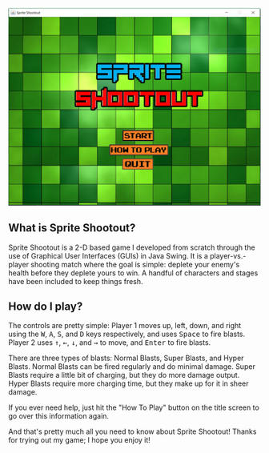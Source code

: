 ![alt-text](https://github.com/jskattuk/Sprite-Shootout/blob/master/Title%20Screen.PNG)

## What is Sprite Shootout?

Sprite Shootout is a 2-D based game I developed from scratch through the use of Graphical User Interfaces (GUIs) in Java Swing. It is a player-vs.-player shooting match where the goal is simple: deplete your enemy's health before they deplete yours to win. A handful of characters and stages have been included to keep things fresh.

## How do I play?

The controls are pretty simple: Player 1 moves up, left, down, and right using the <kbd>W</kbd>, <kbd>A</kbd>, <kbd>S</kbd>, and <kbd>D</kbd> keys respectively, and uses <kbd>Space</kbd> to fire blasts. Player 2 uses <kbd>↑</kbd>, <kbd>←</kbd>, <kbd>↓</kbd>, and <kbd>→</kbd> to move, and <kbd>Enter</kbd> to fire blasts.

There are three types of blasts: Normal Blasts, Super Blasts, and Hyper Blasts. Normal Blasts can be fired regularly and do minimal damage. Super Blasts require a little bit of charging, but they do more damage output. Hyper Blasts require more charging time, but they make up for it in sheer damage.

If you ever need help, just hit the "How To Play" button on the title screen to go over this information again.

And that's pretty much all you need to know about Sprite Shootout! Thanks for trying out my game; I hope you enjoy it!
